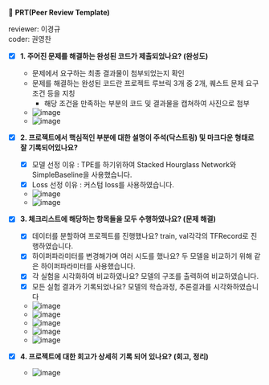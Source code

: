 🔑 **PRT(Peer Review Template)**

reviewer: 이경규 <br>
coder: 권영찬

- [x]  **1. 주어진 문제를 해결하는 완성된 코드가 제출되었나요? (완성도)**
    - 문제에서 요구하는 최종 결과물이 첨부되었는지 확인
    - 문제를 해결하는 완성된 코드란 프로젝트 루브릭 3개 중 2개, 
    퀘스트 문제 요구조건 등을 지칭
        - 해당 조건을 만족하는 부분의 코드 및 결과물을 캡쳐하여 사진으로 첨부
    - ![image](https://github.com/user-attachments/assets/4861df50-383c-4fdf-a9b7-f57773f86987)
    - ![image](https://github.com/user-attachments/assets/de1dd996-d077-41ed-908e-c3436e6c2e51)

- [x]  **2. 프로젝트에서 핵심적인 부분에 대한 설명이 주석(닥스트링) 및 마크다운 형태로 잘 기록되어있나요?**
    - [x]  모델 선정 이유 : TPE를 하기위하여 Stacked Hourglass Network와 SimpleBaseline을 사용했습니다.
    - [x]  Loss 선정 이유 : 커스텀 loss를 사용하였습니다.

    - ![image](https://github.com/user-attachments/assets/046456e6-9dc7-479e-aad2-58f9877482db)
    - ![image](https://github.com/user-attachments/assets/3a42c3d3-bf59-4e8a-8d67-3c026e34b9a6)

- [x]  **3. 체크리스트에 해당하는 항목들을 모두 수행하였나요? (문제 해결)**
    - [x]  데이터를 분할하여 프로젝트를 진행했나요? train, val각각의 TFRecord로 진행하였습니다.
    - [x]  하이퍼파라미터를 변경해가며 여러 시도를 했나요? 두 모델을 비교하기 위해 같은 하이퍼파라미터를 사용했습니다.
    - [x]  각 실험을 시각화하여 비교하였나요? 모델의 구조를 출력하여 비교하였습니다.
    - [x]  모든 실험 결과가 기록되었나요? 모델의 학습과정, 추론결과를 시각화하였습니다

    - ![image](https://github.com/user-attachments/assets/5ed516d1-c7d2-4c23-8bf6-5885600eb55d)
    - ![image](https://github.com/user-attachments/assets/fd4cbb63-ad84-4970-b40d-bdaa30a33b44)
    - ![image](https://github.com/user-attachments/assets/5226cf08-9d0b-4819-9904-a151954c3d99)
    - ![image](https://github.com/user-attachments/assets/e20dfa5d-9d41-47b2-941a-2f48f60c4481)
    - ![image](https://github.com/user-attachments/assets/c7711a0c-14e3-42e3-a5ef-aeef08032ef6)

- [x]  **4. 프로젝트에 대한 회고가 상세히 기록 되어 있나요? (회고, 정리)**
    - ![image](https://github.com/user-attachments/assets/bb03b164-e1bd-4097-89c9-a8349f07cc5a)
